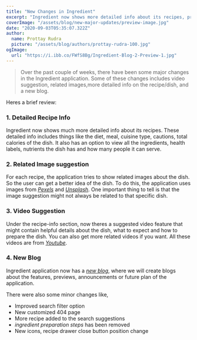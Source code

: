 ```yaml
---
title: "New Changes in Ingredient"
excerpt: "Ingredient now shows more detailed info about its recipes, provides related recipe images, helpful video suggestions and ..."
coverImage: "/assets/blog/new-major-updates/preview-image.jpg"
date: "2020-09-03T05:35:07.322Z"
author:
  name: Prottay Rudra
  picture: "/assets/blog/authors/prottay-rudra-100.jpg"
ogImage:
  url: "https://i.ibb.co/FWfS8Bg/Ingredient-Blog-2-Preview-1.jpg"
---
```


> Over the past couple of weeks, there have been some major changes in the Ingredient application. Some of these changes includes video suggestion, related images,more detailed info on the recipe/dish, and a new blog.

Heres a brief review:

### 1. Detailed Recipe Info

Ingredient now shows much more detailed info about its recipes. These detailed info includes things like the diet, meal, cuisine type, cautions, total calories of the dish. It also has an option to view all the ingredients, health labels, nutrients the dish has and how many people it can serve.

### 2. Related Image suggestion

For each recipe, the application tries to show related images about the dish. So the user can get a better idea of the dish. To do this, the application uses images from _[Pexels](https://www.pexels.com/)_ and _[Unsplash](https://unsplash.com/)_. One important thing to tell is that the image suggestion might not always be related to that specific dish.

### 3. Video Suggestion

Under the recipe-info section, now theres a suggested video feature that might contain helpful details about the dish, what to expect and how to prepare the dish. You can also get more related videos if you want. All these videos are from _[Youtube](https://youtube.com/)_.

### 4. New Blog

Ingredient application now has a _[new blog](https://ingredient-blog.prottoy2938.vercel.app/)_, where we will create blogs about the features, previews, announcements or future plan of the application.

There were also some minor changes like,

- Improved search filter option
- New customized 404 page
- More recipe added to the search suggestions
- _ingredient preparation steps_ has been removed
- New icons, recipe drawer close button position change
